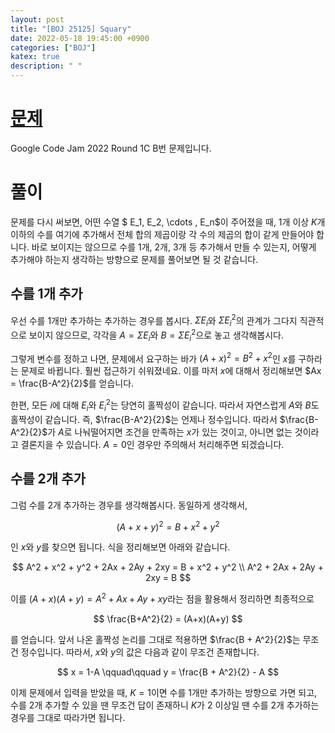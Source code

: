```yaml
---
layout: post
title: "[BOJ 25125] Squary"
date: 2022-05-18 19:45:00 +0900
categories: ["BOJ"]
katex: true
description: " "
---
```


# [문제](https://www.acmicpc.net/problem/25125)

Google Code Jam 2022 Round 1C B번 문제입니다.

# 풀이

문제를 다시 써보면, 어떤 수열 $ E_1, E_2, \cdots , E_n$이 주어졌을 때, 1개 이상 $K$개 이하의 수를 여기에 추가해서 전체 합의 제곱이랑 각 수의 제곱의 합이 같게 만들어야 합니다. 바로 보이지는 않으므로 수를 1개, 2개, 3개 등 추가해서 만들 수 있는지, 어떻게 추가해야 하는지 생각하는 방향으로 문제를 풀어보면 될 것 같습니다.

## 수를 1개 추가

우선 수를 1개만 추가하는 추가하는 경우를 봅시다. $\Sigma E_i$와 $\Sigma E_i^2$의 관계가 그다지 직관적으로 보이지 않으므로, 각각을 $A = \Sigma E_i$와 $B = \Sigma E_i^2$으로 놓고 생각해봅시다.

그렇게 변수를 정하고 나면, 문제에서 요구하는 바가 ${\left( A+x \right)}^2 = B^2 + x^2$인 $x$를 구하라는 문제로 바뀝니다. 훨씬 접근하기 쉬워졌네요. 이를 마저 $x$에 대해서 정리해보면 $Ax = \frac{B-A^2}{2}$를 얻습니다.

한편, 모든 $i$에 대해 $E_i$와 $E_i^2$는 당연히 홀짝성이 같습니다. 따라서 자연스럽게 $A$와 $B$도 홀짝성이 같습니다. 즉, $\frac{B-A^2}{2}$는 언제나 정수입니다. 따라서 $\frac{B-A^2}{2}$가 $A$로 나눠떨어지면 조건을 만족하는 $x$가 있는 것이고, 아니면 없는 것이라고 결론지을 수 있습니다. $A=0$인 경우만 주의해서 처리해주면 되겠습니다.

## 수를 2개 추가

그럼 수를 2개 추가하는 경우를 생각해봅시다. 동일하게 생각해서,

$$ {\left( A+x+y \right)}^2 = B + x^2 + y^2 $$

인 $x$와 $y$를 찾으면 됩니다. 식을 정리해보면 아래와 같습니다.

$$
A^2 + x^2 + y^2 + 2Ax + 2Ay + 2xy = B + x^2 + y^2 \\
A^2 + 2Ax + 2Ay + 2xy = B
$$

이를 $(A+x)(A+y) = A^2 + Ax + Ay + xy$라는 점을 활용해서 정리하면 최종적으로

$$
\frac{B+A^2}{2} = (A+x)(A+y)
$$

를 얻습니다. 앞서 나온 홀짝성 논리를 그대로 적용하면 $\frac{B + A^2}{2}$는 무조건 정수입니다. 따라서, $x$와 $y$의 값은 다음과 같이 무조건 존재합니다.

$$
x = 1-A \qquad\qquad y = \frac{B + A^2}{2} - A
$$

이제 문제에서 입력을 받았을 때, $K=1$이면 수를 1개만 추가하는 방향으로 가면 되고, 수를 2개 추가할 수 있을 땐 무조건 답이 존재하니 $K$가 2 이상일 땐 수를 2개 추가하는 경우를 그대로 따라가면 됩니다.
